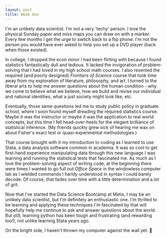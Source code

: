 ```yaml
---
layout: post
title: Week One
---
```

I'm an unlikely data scientist. I'm not a very 'techy' person. I love the physical Sunday paper and miss maps you can draw on with a marker. Every few months I get the urge to switch back to a flip phone. I'm not the person you would have ever asked to help you set up a DVD player (back when those existed).  

In college, I dropped the econ minor I had been flirting with because I found statistics fantastically dull and tedious. It lacked the invigoration of problem-solving that I had loved in my high school math courses. I also resented the required (and poorly designed) *Frontiers of Science* course that took time away from my exploration of literature, philosophy, and art. I turned to the liberal arts to help me answer questions about the human condition - why we come to believe what we believe, how we build and revise our individual and national identities, what a just society might look like, etc. 

Eventually, those same questions led me to study public policy in graduate school, where I soon found myself dreading the required statistics course. Maybe it was the instructor or maybe it was the application to real world concepts, but this time I fell head-over-heels for the elegant brilliance of statistical inference. (My friends quickly grew sick of hearing me wax on about Fisher's exact test or quasi-experimental methodologies.)

That course brought with it my introduction to coding as I learned to use Stata, a data analysis software common in academia. It was so cool to get first-hand experience manipulating data through this new language I was learning and running the statistical tests that fascinated me. As much as I love the problem-solving aspect of writing code, at the beginning there were times I wanted to go full out *Office Space* in the windowless computer lab as I wielded commands I harldy understood in syntax I could barely decode. Of course, that fades over time with a little determination and a lot of grit.

Now that I've started the Data Science Bootcamp at Metis, I may be an unlikely data scientist, but I'm definitely an enthusiastic one. I'm thrilled to be learning and applying these techniques I'm fascinated by that will hopefully help me continue to ask and answer questions about the world. But still, learning python has been tough and frustrating (and rewarding too!), not unlike learning Stata years ago. 

On the bright side, I haven't thrown my computer against the wall yet.
:grimacing:
